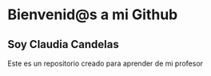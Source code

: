# Bienvenid@s a mi Github
## Soy Claudia Candelas

Este es un repositorio creado para aprender de mi profesor
